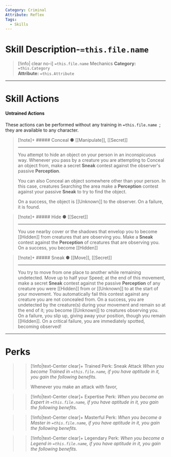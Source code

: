 ```yaml
---
Category: Criminal
Attribute: Reflex
Tags:
  - Skills
---
```

# Skill Description-`=this.file.name`

>[!info| clear no-i] `=this.file.name` Mechanics
>**Category:** `=this.Category`   
>**Attribute:** `=this.Attribute`
- - -
# Skill Actions
#### Untrained Actions
These actions can be performed without any training in `=this.file.name `; they are available to any character. 
> [!note]+ ##### Conceal ●
> [[Manipulate]], [[Secret]]
>- - -
>  You attempt to hide an object on your person in an inconspicuous way. Whenever you pass by a creature you are attempting to Conceal an object from, make a secret **Sneak** contest against the observer's passive **Perception**. 
>  
>  You can also Conceal an object somewhere other than your person. In this case, creatures Searching the area make a **Perception** contest against your passive **Sneak** to try to find the object.
>  
>  On a success, the object is [[Unknown]] to the observer. On a failure, it is found. 

> [!note]+ ##### Hide ●
> [[Secret]]
>- - -
>  You use nearby cover or the shadows that envelop you to become [[Hidden]] from creatures that are observing you. Make a **Sneak** contest against the **Perception** of creatures that are observing you. On a success, you become [[Hidden]]

> [!note]+ ##### Sneak ●
>[[Move]], [[Secret]]
>- - -
>  You try to move from one place to another while remaining undetected. Move up to half your Speed; at the end of this movement, make a secret **Sneak** contest against the passive **Perception** of any creature you were [[Hidden]] from or [[Unknown]] to at the start of your movement. You automatically fail this contest against any creature you are not concealed from. On a success, you are undetected by the creature(s) during your movement and remain so at the end of it; you become [[Unknown]] to creatures observing you. On a failure, you slip up, giving away your position, though you remain [[Hidden]]. On a critical failure, you are immediately spotted, becoming observed!

- - -
# Perks
>> [!info|text-Center clear]+ Trained Perk: Sneak Attack
>> *When you become Trained in `=this.file.name`, if you have aptitude in it, you gain the following benefits.*
>> 
>> Whenever you make an attack with favor, 

>> [!info|text-Center clear]+ Expertise Perk: 
>> *When you become an Expert in `=this.file.name`, if you have aptitude in it, you gain the following benefits.*
>> 

>> [!info|text-Center clear]+ Masterful Perk: 
>> *When you become a Master in `=this.file.name`, if you have aptitude in it, you gain the following benefits.*
>> 

>> [!info|text-Center clear]+ Legendary Perk: 
>> *When you become a Legend in `=this.file.name`, if you have aptitude in it, you gain the following benefits.*
>> 